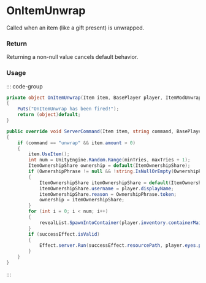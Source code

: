 # OnItemUnwrap
<Badge type="info" text="Item"/><Badge type="danger" text="Carbon Compatible"/><Badge type="warning" text="Oxide Compatible"/>
Called when an item (like a gift present) is unwrapped.

### Return
Returning a non-null value cancels default behavior.

### Usage
::: code-group
```csharp [Example]
private object OnItemUnwrap(Item item, BasePlayer player, ItemModUnwrap itemModUnwrap)
{
	Puts("OnItemUnwrap has been fired!");
	return (object)default;
}
```
```csharp [Source — Assembly-CSharp @ ItemModUnwrap]
public override void ServerCommand(Item item, string command, BasePlayer player)
{
	if (command == "unwrap" && item.amount > 0)
	{
		item.UseItem();
		int num = UnityEngine.Random.Range(minTries, maxTries + 1);
		ItemOwnershipShare ownership = default(ItemOwnershipShare);
		if (OwnershipPhrase != null && !string.IsNullOrEmpty(OwnershipPhrase.token))
		{
			ItemOwnershipShare itemOwnershipShare = default(ItemOwnershipShare);
			itemOwnershipShare.username = player.displayName;
			itemOwnershipShare.reason = OwnershipPhrase.token;
			ownership = itemOwnershipShare;
		}
		for (int i = 0; i < num; i++)
		{
			revealList.SpawnIntoContainer(player.inventory.containerMain, ownership);
		}
		if (successEffect.isValid)
		{
			Effect.server.Run(successEffect.resourcePath, player.eyes.position);
		}
	}
}

```
:::
